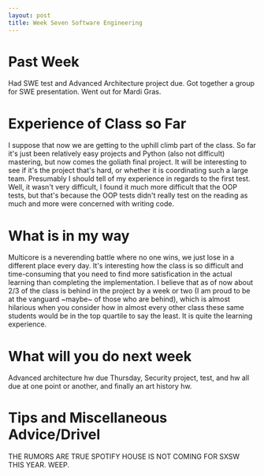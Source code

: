 ```yaml
---
layout: post
title: Week Seven Software Engineering
---
```


# Past Week
Had SWE test and Advanced Architecture project due. Got together a group for SWE presentation. Went out for Mardi Gras.

# Experience of Class so Far
I suppose that now we are getting to the uphill climb part of the class. So far it's just been relatively easy projects and Python (also not difficult) mastering, but now comes the goliath final project. It will be interesting to see if it's the project that's hard, or whether it is coordinating such a large team. Presumably I should tell of my experience in regards to the first test. Well, it wasn't very difficult, I found it much more difficult that the OOP tests, but that's because the OOP tests didn't really test on the reading as much and more were concerned with writing code.

# What is in my way
Multicore is a neverending battle where no one wins, we just lose in a different place every day. It's interesting how the class is so difficult and time-consuming that you need to find more satisfication in the actual learning than completing the implementation. I believe that as of now about 2/3 of the class is behind in the project by a week or two (I am proud to be at the vanguard ~maybe~ of those who are behind), which is almost hilarious when you consider how in almost every other class these same students would be in the top quartile to say the least. It is quite the learning experience.

# What will you do next week
Advanced architecture hw due Thursday, Security project, test, and hw all due at one point or another, and finally an art history hw.

# Tips and Miscellaneous Advice/Drivel
THE RUMORS ARE TRUE SPOTIFY HOUSE IS NOT COMING FOR SXSW THIS YEAR.
WEEP.